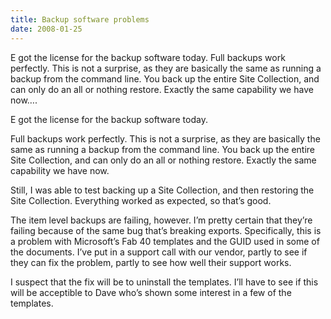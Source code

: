 ```yaml
---
title: Backup software problems
date: 2008-01-25
---
```


E got the license for the backup software today. Full backups work perfectly. This is not a surprise, as they are basically the same as running a backup from the command line. You back up the entire Site Collection, and can only do an all or nothing restore. Exactly the same capability we have now….


<!-- end -->

E got the license for the backup software today.  
 
Full backups work perfectly.  This is not a surprise, as they are basically  the same as running a backup from the command line.  You back up the entire Site  Collection, and can only do an all or nothing restore.  Exactly the same  capability we have now.
 
Still, I was able to test backing up a Site Collection, and then restoring  the Site Collection.  Everything worked as expected, so that’s good.
 
The item level backups are failing, however.  I’m pretty certain that  they’re failing because of the same bug that’s breaking exports.  Specifically,  this is a problem with Microsoft’s Fab 40 templates and the GUID used in some of  the documents.  I’ve put in a support call with our vendor, partly to see if they can  fix the problem, partly to see how well their support works.
 
I suspect that the fix will be to uninstall the templates.  I’ll have to  see if this will be acceptible to Dave who’s shown some interest in a few of the  templates.

